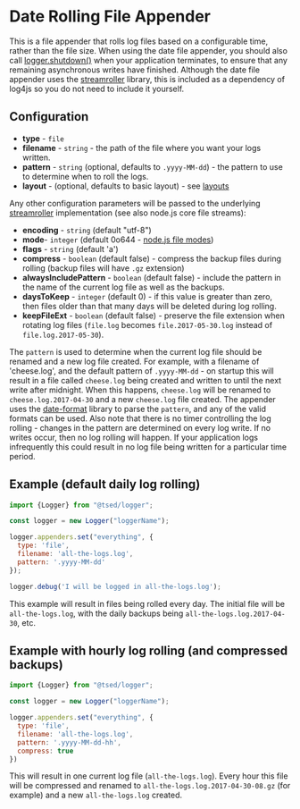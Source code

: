 # Date Rolling File Appender

This is a file appender that rolls log files based on a configurable time, rather than the file size. When using the date file appender, you should also call [logger.shutdown()](/getting-started.md) when your application terminates, to ensure that any remaining asynchronous writes have finished. Although the date file appender uses the [streamroller](https://github.com/nomiddlename/streamroller) library, this is included as a dependency of log4js so you do not need to include it yourself.

## Configuration

- **type** - `file`
- **filename** - `string` - the path of the file where you want your logs written.
- **pattern** - `string` (optional, defaults to `.yyyy-MM-dd`) - the pattern to use to determine when to roll the logs.
- **layout** - (optional, defaults to basic layout) - see [layouts](/layouts.md)

Any other configuration parameters will be passed to the underlying [streamroller](https://github.com/nomiddlename/streamroller) implementation (see also node.js core file streams):
- **encoding** - `string` (default "utf-8")
- **mode**- `integer` (default 0o644 - [node.js file modes](https://nodejs.org/dist/latest-v12.x/docs/api/fs.html#fs_file_modes))
- **flags** - `string` (default 'a')
- **compress** - `boolean` (default false) - compress the backup files during rolling (backup files will have `.gz` extension)
- **alwaysIncludePattern** - `boolean` (default false) - include the pattern in the name of the current log file as well as the backups.
- **daysToKeep** - `integer` (default 0) - if this value is greater than zero, then files older than that many days will be deleted during log rolling.
- **keepFileExt** - `boolean` (default false) - preserve the file extension when rotating log files (`file.log` becomes `file.2017-05-30.log` instead of `file.log.2017-05-30`).

The `pattern` is used to determine when the current log file should be renamed and a new log file created. For example, with a filename of 'cheese.log', and the default pattern of `.yyyy-MM-dd` - on startup this will result in a file called `cheese.log` being created and written to until the next write after midnight. When this happens, `cheese.log` will be renamed to `cheese.log.2017-04-30` and a new `cheese.log` file created. The appender uses the [date-format](https://github.com/nomiddlename/date-format) library to parse the `pattern`, and any of the valid formats can be used. Also note that there is no timer controlling the log rolling - changes in the pattern are determined on every log write. If no writes occur, then no log rolling will happen. If your application logs infrequently this could result in no log file being written for a particular time period.

## Example (default daily log rolling)

```javascript
import {Logger} from "@tsed/logger";

const logger = new Logger("loggerName");

logger.appenders.set("everything", {
  type: 'file', 
  filename: 'all-the-logs.log',
  pattern: '.yyyy-MM-dd'
});

logger.debug('I will be logged in all-the-logs.log');
```

This example will result in files being rolled every day. The initial file will be `all-the-logs.log`, with the daily backups being `all-the-logs.log.2017-04-30`, etc.

## Example with hourly log rolling (and compressed backups)
```javascript
import {Logger} from "@tsed/logger";

const logger = new Logger("loggerName");

logger.appenders.set("everything", { 
  type: 'file', 
  filename: 'all-the-logs.log', 
  pattern: '.yyyy-MM-dd-hh', 
  compress: true 
})
```
This will result in one current log file (`all-the-logs.log`). Every hour this file will be compressed and renamed to `all-the-logs.log.2017-04-30-08.gz` (for example) and a new `all-the-logs.log` created.

